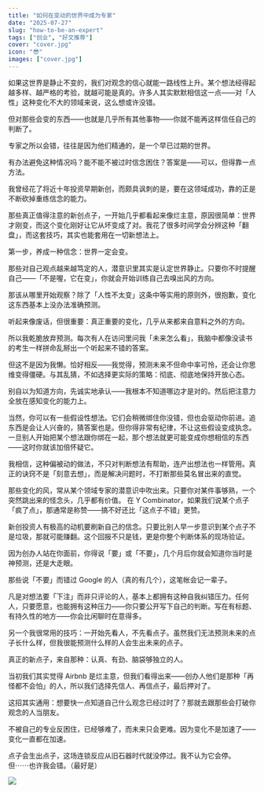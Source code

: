 ```yaml
---
title: "如何在变动的世界中成为专家"
date: "2025-07-27"
slug: "how-to-be-an-expert"
tags: ["创业", "好文推荐"]
cover: "cover.jpg"
icon: "😎"
images: ["cover.jpg"]
---
```

如果这世界是静止不变的，我们对观念的信心就能一路线性上升。某个想法经得起越多样、越严格的考验，就越可能是真的。许多人其实默默相信这一点——对「人性」这种变化不大的领域来说，这么想或许没错。



但对那些会变的东西——也就是几乎所有其他事物——你就不能再这样信任自己的判断了。



专家之所以会错，往往是因为他们精通的，是一个早已过期的世界。



有办法避免这种情况吗？能不能不被过时信念困住？答案是——可以，但得靠一点方法。



我曾经花了将近十年投资早期新创，而颇具讽刺的是，要在这领域成功，靠的正是不断砍掉重练信念的能力。



那些真正值得注意的新创点子，一开始几乎都看起来像烂主意，原因很简单：世界才刚变，而这个变化刚好让它从坏变成了对。我花了很多时间学会分辨这种「翻盘」，而这套技巧，其实也能套用在一切新想法上。



第一步，养成一种信念：世界一定会变。



那些对自己观点越来越笃定的人，潜意识里其实是认定世界静止。只要你不时提醒自己——「不是喔，它在变」，你就会开始训练自己去嗅出风的方向。



那该从哪里开始观察？除了「人性不太变」这条中等实用的原则外，很抱歉，变化这东西基本上没办法准确预测。



听起来像废话，但很重要：真正重要的变化，几乎从来都来自意料之外的方向。



所以我乾脆放弃预测。每次有人在访问里问我「未来怎么看」，我脑中都像没读书的考生一样拼命乱掰出一个听起来不错的答案。



但这不是因为我懒。恰好相反——我觉得，预测未来不但命中率可怜，还会让你思维变得僵硬。与其乱猜，不如选择更实际的策略：彻底、彻底地保持开放心态。



别自以为知道方向，先诚实地承认——我根本不知道哪边才是对的。然后把注意力全放在感知变化的能力上。



当然，你可以有一些假设性想法。它们会稍微绑住你没错，但也会驱动你前进。追东西是会让人兴奋的，猜答案也是。但你得非常有纪律，不让这些假设变成执念。
一旦别人开始把某个想法跟你绑在一起，那个想法就更可能变成你想相信的东西——这时你就该加倍怀疑它。



我相信，这种偏被动的做法，不只对判断想法有帮助，连产出想法也一样管用。真正的诀窍不是「刻意去想」，而是解决问题时，不打断那些莫名冒出来的直觉。



那些变化的风，常从某个领域专家的潜意识中吹出来。只要你对某件事够熟，一个突然跳出来的怪念头，几乎都有价值。
在 Y Combinator，如果我们说某个点子「疯了点」，那通常是称赞——搞不好还比「这点子不错」更赞。



新创投资人有极高的动机要刷新自己的信念。只要比别人早一步意识到某个点子不是垃圾，那就可能赚翻。这个回报不只是钱，更是你整个判断体系的现场验证。



因为创办人站在你面前，你得说「要」或「不要」，几个月后你就会知道你当时是神预测，还是大走眼。



那些说「不要」而错过 Google 的人（真的有几个），这笔帐会记一辈子。



凡是对想法要「下注」而非只评论的人，基本上都拥有这种自我纠错压力。任何人，只要愿意，也能拥有这种压力——你只要公开写下自己的判断。写在有标题、有持久性的地方——你会比闲聊时在意得多。



另一个我很常用的技巧：一开始先看人，不先看点子。虽然我们无法预测未来的点子长什么样，但我很能预测什么样的人会生出未来的点子。



真正的新点子，来自那种：认真、有劲、脑袋够独立的人。



当初我们其实觉得 Airbnb 是烂主意，但我们看得出来——创办人他们是那种「再怪都不会怕」的人，所以我们选择先信人、再信点子，最后押对了。



这招其实通用：想要快一点知道自己什么观念已经过时了？那就去跟那些会打破你观念的人当朋友。



不被自己的专业反困住，已经够难了，而未来只会更难。因为变化不是加速了——变化一直都在加速。



点子会生出点子，这场连锁反应从旧石器时代就没停过。我不认为它会停。
但⋯⋯也许我会错。（最好是）




![](https://prod-files-secure.s3.us-west-2.amazonaws.com/112d0858-5090-4d34-a606-b75eb8d65fd2/46476355-9cf3-4e99-9b7a-3531bc426380/1000202064.png?X-Amz-Algorithm=AWS4-HMAC-SHA256&X-Amz-Content-Sha256=UNSIGNED-PAYLOAD&X-Amz-Credential=ASIAZI2LB466S7SE7YQ7%2F20250919%2Fus-west-2%2Fs3%2Faws4_request&X-Amz-Date=20250919T112723Z&X-Amz-Expires=3600&X-Amz-Security-Token=IQoJb3JpZ2luX2VjEFsaCXVzLXdlc3QtMiJIMEYCIQDxC5pZXM8B%2F34D8Rt1TeMNUpqn2cwzZli5JyJcdIugRQIhAM5nlYWkO4m%2BZfl8OrF2v%2BKIpYvPRFHxWrG%2BiJaTyadmKogECNT%2F%2F%2F%2F%2F%2F%2F%2F%2F%2FwEQABoMNjM3NDIzMTgzODA1Igx%2BrLmmbQt7CUI4E3wq3AMJhfivpA9Dl%2BlBISR%2BBQAx7VSY0PRY%2B%2Fw7SGCEKPpGk3l71dUqxD%2FCt%2BmnfeY8%2B3gOvT3S7%2BnloZPTS0gvwDTfxzyTdCfx3zGS7rLUsuBJs%2B%2FP1F58ruJ4rySEmph629evIWALRYCm4Qcli2CghuZPaqFne93E0veCOVCTLvCdG01NXYe%2FpKJ65naLNdIGv4eTbHd%2B9WMoKGJ4POz7rXG2ot4y5qaYgq4EBlWmE5ZqK6AzRmOoMpi6FZYR8xdBlUJBGS9JW8smlJVYjD5pWPIyvli6qlkqydqb5ad37YQN%2B58gpDKl%2BsUzbD%2B4u8VIJAtR%2FUtoHrSEGvINevU9oh6KZH8PaLS7F9aQb%2Bj0k68xDvY%2FWf7UGM8yIdfTBMNPQUKiP6ESuTT%2FvQjiYi8d5PUOCGFeo6SdhU56tO%2B6L98YcKfMOxNtOGulib2f6NMgKq9SVEKXZLPe%2FuXQzNi7HWZll9XjvIEeIwVtrKaRtInpCr2OGd8WgHtUQa8DHrm1HToaCk3i6pDYKtuK7wLlqN3Tcw7gRnX73tWajG7SKdCykHOaD8GcTJG8nwSwaRrbH6U4gPbGop5H7JxmP9j4STZfzqIFNx0cnthdAo6R5MfmKbZxrc%2FRJdG6NPoC9DD34LTGBjqkATbXTdvr%2FKtOjKRQfxEA%2BPx6LPkFclpUtkOpBR8wMseJQqqHTdAhf1r00fVElGZ1R%2B29EgT1wf5S7s1SqQTfbTsgxnrccCPbtUo1q8dHTv4F82GhbqC5fDkZQl7fbbC28GWEf8BaK5R08bGauMsjhIEQ4FuigCEC72d5e%2BAMicFSg8%2FjjF%2BWHTSweEgt89v84HkJOXQ6h29d1A%2BSWezy6vxoLnUI&X-Amz-Signature=9548265da54101075adb25e628f4ba6e80a15b407da04e051f1b314b3f1190e3&X-Amz-SignedHeaders=host&x-amz-checksum-mode=ENABLED&x-id=GetObject)

